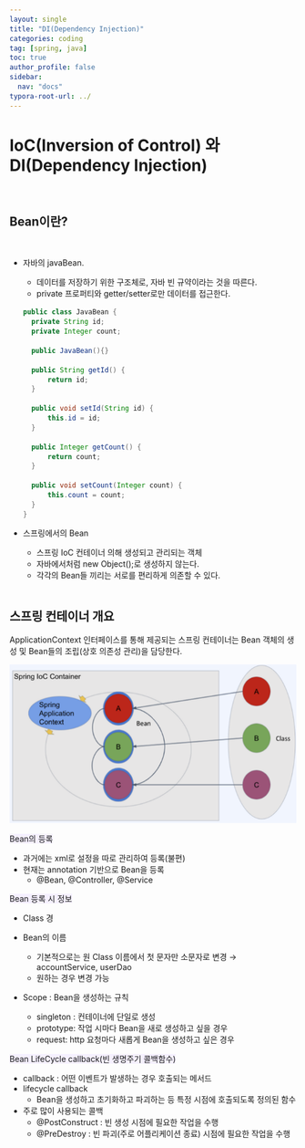 ```yaml
---
layout: single
title: "DI(Dependency Injection)"
categories: coding
tag: [spring, java]
toc: true
author_profile: false
sidebar:
  nav: "docs"
typora-root-url: ../
---
```


# IoC(Inversion of Control) 와 DI(Dependency Injection)

<br>

## Bean이란?

<br>

- 자바의 javaBean.

  - 데이터를 저장하기 위한 구조체로, 자바 빈 규약이라는 것을 따른다.
  - private 프로퍼티와 getter/setter로만 데이터를 접근한다. 

  

  ```java
  public class JavaBean {
  	private String id;
  	private Integer count;
  
  	public JavaBean(){}
  
  	public String getId() {
  		return id;
  	}
  
  	public void setId(String id) {
  		this.id = id;
  	}
  
  	public Integer getCount() {
  		return count;
  	}
  
  	public void setCount(Integer count) {
  		this.count = count;
  	}
  }
  
  ```

   

- 스프링에서의 Bean 

  - 스프링 IoC 컨테이너 의해 생성되고 관리되는 객체
  - 자바에서처럼 new Object();로 생성하지 않는다. 
  - 각각의 Bean들 끼리는 서로를 편리하게 의존할 수 있다. 

  <br>

## 스프링 컨테이너 개요

ApplicationContext 인터페이스를 통해 제공되는 스프링 컨테이너는 Bean 객체의 생성 및 Bean들의 조립(상호 의존성 관리)을 담당한다.

![image-20230509093008439](/images/2023-05-08-spring/image-20230509093008439.png)

<span style="background-color:#f5f0ff">Bean의 등록</span>

- 과거에는 xml로 설정을 따로 관리하여 등록(불편)
- 현재는 annotation 기반으로 Bean을 등록 
  - @Bean, @Controller, @Service

<span style="background-color:#f5f0ff">Bean 등록 시 정보</span>

- Class 경
- Bean의 이름
  - 기본적으로는 원 Class 이름에서 첫 문자만 소문자로 변경  → accountService, userDao
  - 원하는 경우 변경 가능

- Scope : Bean을 생성하는 규칙
  - singleton : 컨테이너에 단일로 생성
  - prototype: 작업 시마다 Bean을 새로 생성하고 싶을 경우
  - request: http 요청마다 새롭게 Bean을 생성하고 싶은 경우

<span style="background-color:#f5f0ff">Bean LifeCycle callback(빈 생명주기 콜백함수)</span>

- callback : 어떤 이벤트가 발생하는 경우 호출되는 메서드
- lifecycle callback
  - Bean을 생성하고 초기화하고 파괴하는 등 특정 시점에 호출되도록 정의된 함수
- 주로 많이 사용되는 콜백
  - @PostConstruct : 빈 생성 시점에 필요한 작업을 수행
  - @PreDestroy : 빈 파괴(주로 어플리케이션 종료) 시점에 필요한 작업을 수행



